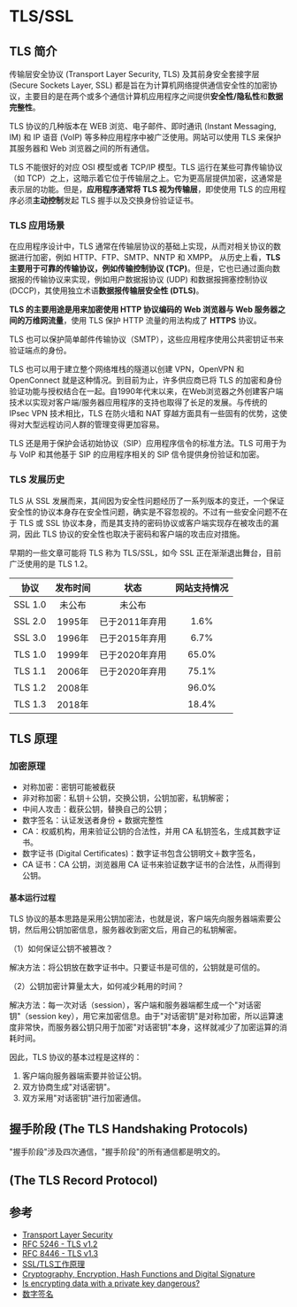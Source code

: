 # TLS/SSL

## TLS 简介

传输层安全协议 (Transport Layer Security, TLS) 及其前身安全套接字层 (Secure Sockets Layer, SSL) 都是旨在为计算机网络提供通信安全性的加密协议，主要目的是在两个或多个通信计算机应用程序之间提供**安全性/隐私性**和**数据完整性**。

TLS 协议的几种版本在 WEB 浏览、电子邮件、即时通讯 (Instant Messaging, IM) 和 IP 语音 (VoIP) 等多种应用程序中被广泛使用。网站可以使用 TLS 来保护其服务器和 Web 浏览器之间的所有通信。

TLS 不能很好的对应 OSI 模型或者 TCP/IP 模型。TLS 运行在某些可靠传输协议（如 TCP）之上，这暗示着它位于传输层之上。它为更高层提供加密，这通常是表示层的功能。但是，**应用程序通常将 TLS 视为传输层**，即使使用 TLS 的应用程序必须**主动控制**发起 TLS 握手以及交换身份验证证书。

### TLS 应用场景
在应用程序设计中，TLS 通常在传输层协议的基础上实现，从而对相关协议的数据进行加密，例如 HTTP、FTP、SMTP、NNTP 和 XMPP。 从历史上看，**TLS 主要用于可靠的传输协议，例如传输控制协议 (TCP)**。但是，它也已通过面向数据报的传输协议来实现，例如用户数据报协议 (UDP) 和数据报拥塞控制协议 (DCCP)，其使用独立术语**数据报传输层安全性 (DTLS)**。

**TLS 的主要用途是用来加密使用 HTTP 协议编码的 Web 浏览器与 Web 服务器之间的万维网流量**，使用 TLS 保护 HTTP 流量的用法构成了 **HTTPS** 协议。

TLS 也可以保护简单邮件传输协议（SMTP），这些应用程序使用公共密钥证书来验证端点的身份。

TLS 也可以用于建立整个网络堆栈的隧道以创建 VPN，OpenVPN 和 OpenConnect 就是这种情况。到目前为止，许多供应商已将 TLS 的加密和身份验证功能与授权结合在一起。自1990年代末以来，在Web浏览器之外创建客户端技术以实现对客户端/服务器应用程序的支持也取得了长足的发展。与传统的 IPsec VPN 技术相比，TLS 在防火墙和 NAT 穿越方面具有一些固有的优势，这使得对大型远程访问人群的管理变得更加容易。

TLS 还是用于保护会话初始协议（SIP）应用程序信令的标准方法。TLS 可用于为与 VoIP 和其他基于 SIP 的应用程序相关的 SIP 信令提供身份验证和加密。

### TLS 发展历史
TLS 从 SSL 发展而来，其间因为安全性问题经历了一系列版本的变迁，一个保证安全性的协议本身存在安全性问题，确实是不容忽视的。不过有一些安全问题不在于 TLS 或 SSL 协议本身，而是其支持的密码协议或客户端实现存在被攻击的漏洞，因此 TLS 协议的安全性也取决于密码和客户端的攻击应对措施。

早期的一些文章可能将 TLS 称为 TLS/SSL，如今 SSL 正在渐渐退出舞台，目前广泛使用的是 TLS 1.2。

|  协议   | 发布时间 |      状态      | 网站支持情况 |
| :-----: | :------: | :------------: | :----------: |
| SSL 1.0 |  未公布  |     未公布     |              |
| SSL 2.0 |  1995年  | 已于2011年弃用 |     1.6%     |
| SSL 3.0 |  1996年  | 已于2015年弃用 |     6.7%     |
| TLS 1.0 |  1999年  | 已于2020年弃用 |    65.0%     |
| TLS 1.1 |  2006年  | 已于2020年弃用 |    75.1%     |
| TLS 1.2 |  2008年  |                |    96.0%     |
| TLS 1.3 |  2018年  |                |    18.4%     |

## TLS 原理

### 加密原理

- 对称加密：密钥可能被截获
- 非对称加密：私钥＋公钥，交换公钥，公钥加密，私钥解密；
- 中间人攻击：截获公钥，替换自己的公钥；
- 数字签名：认证发送者身份 + 数据完整性
- CA：权威机构，用来验证公钥的合法性，并用 CA 私钥签名，生成其数字证书。
- 数字证书 (Digital Certificates)：数字证书包含公钥明文＋数字签名，
- CA 证书：CA 公钥，浏览器用 CA 证书来验证数字证书的合法性，从而得到公钥。

#### 基本运行过程
TLS 协议的基本思路是采用公钥加密法，也就是说，客户端先向服务器端索要公钥，然后用公钥加密信息，服务器收到密文后，用自己的私钥解密。

（1）如何保证公钥不被篡改？

解决方法：将公钥放在数字证书中。只要证书是可信的，公钥就是可信的。

（2）公钥加密计算量太大，如何减少耗用的时间？

解决方法：每一次对话（session），客户端和服务器端都生成一个"对话密钥"（session key），用它来加密信息。由于"对话密钥"是对称加密，所以运算速度非常快，而服务器公钥只用于加密"对话密钥"本身，这样就减少了加密运算的消耗时间。

因此，TLS 协议的基本过程是这样的：
1. 客户端向服务器端索要并验证公钥。
2. 双方协商生成"对话密钥"。
3. 双方采用"对话密钥"进行加密通信。

## 握手阶段 (The TLS Handshaking Protocols)
"握手阶段"涉及四次通信，"握手阶段"的所有通信都是明文的。

## (The TLS Record Protocol)


## 参考
- [Transport Layer Security](https://en.wikipedia.org/wiki/Transport_Layer_Security)
- [RFC 5246 - TLS v1.2](https://tools.ietf.org/html/rfc5246)
- [RFC 8446 - TLS v1.3](https://tools.ietf.org/html/rfc8446)
- [SSL/TLS工作原理](https://zhuanlan.zhihu.com/p/66029254)
- [Cryptography, Encryption, Hash Functions and Digital Signature](https://medium.com/@ealtili/cryptography-encryption-hash-functions-and-digital-signature-101-298a03eb9462)
- [Is encrypting data with a private key dangerous?](https://security.stackexchange.com/questions/11879/is-encrypting-data-with-a-private-key-dangerous/20362)
- [数字签名](https://www.ruanyifeng.com/blog/2011/08/what_is_a_digital_signature.html)

